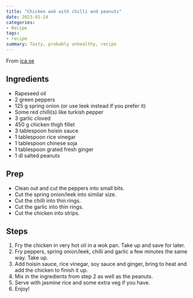 ```yaml
---
title: "Chicken wok with chilli and peanuts"
date: 2023-01-24
categories:
- Recipe
tags:
- recipe
summary: Tasty, probably unhealthy, recipe
---
```


From [ica.se](https://www.ica.se/recept/wokad-kyckling-med-chili-och-jordnotter-718465/)

## Ingredients
* Rapeseed oil
* 2 green peppers
* 125 g spring onion (or use leek instead if you prefer it)
* Some red chilli(s) like turkish pepper
* 3 garlic cloved
* 450 g chicken thigh fillet
* 3 tablespoon hoisin sauce
* 1 tablespoon rice vinegar
* 1 tablespoon chinese soja
* 1 tablespoon grated fresh ginger
* 1 dl salted peanuts

## Prep
* Clean out and cut the peppers into small bits.
* Cut the spring onion/leek into similar size.
* Cut the chilli into thin rings.
* Cut the garlic into thin rings.
* Cut the chicken into strips.

## Steps
1. Fry the chicken in very hot oil in a wok pan. Take up and save for later.
2. Fry peppers, spring onion/leek, chilli and garlic a few minutes the same way. Take up.
3. Add hoisin sauce, rice vinegar, soy sauce and ginger, bring to heat and add the chicken to finish it up.
4. Mix in the ingredients from step 2 as well as the peanuts.
5. Serve with jasmine rice and some extra veg if you have.
6. Enjoy!
